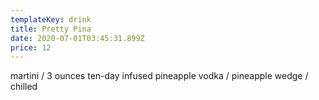 ```yaml
---
templateKey: drink
title: Pretty Pina
date: 2020-07-01T03:45:31.899Z
price: 12
---
```


martini / 3 ounces ten-day infused pineapple vodka / pineapple wedge / chilled
